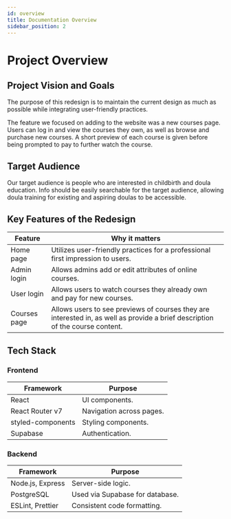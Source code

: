 ```yaml
---
id: overview
title: Documentation Overview
sidebar_position: 2
---
```


# Project Overview 

## Project Vision and Goals 
The purpose of this redesign is to maintain the current design as much as possible while integrating user-friendly practices. 

The feature we focused on adding to the website was a new courses page. Users can log in and view the courses they own, as well as browse and purchase new courses. A short preview of each course is given before being prompted to pay to further watch the course. 

## Target Audience 
Our target audience is people who are interested in childbirth and doula education. Info should be easily searchable for the target audience, allowing doula training for existing and aspiring doulas to be accessible. 

## Key Features of the Redesign 

| Feature             | Why it matters                                                                       |
| ------------------- | ------------------------------------------------------------------------------------ |
| Home page           | Utilizes user-friendly practices for a professional first impression to users.       |
| Admin login         | Allows admins add or edit attributes of online courses.                              |
| User login          | Allows users to watch courses they already own and pay for new courses.              |
| Courses page        | Allows users to see previews of courses they are interested in, as well as provide a brief description of the course content. |

## Tech Stack 

### Frontend

| Framework           | Purpose                        |
| ------------------- | -------------------------------|
| React               | UI components.                 |
| React Router v7     | Navigation across pages.       |
| styled-components   | Styling components.            |
| Supabase            | Authentication.                |

### Backend

| Framework           | Purpose                        |
| ------------------- | -------------------------------|
| Node.js, Express    | Server-side logic.             |
| PostgreSQL          | Used via Supabase for database.|
| ESLint, Prettier    | Consistent code formatting.               |
